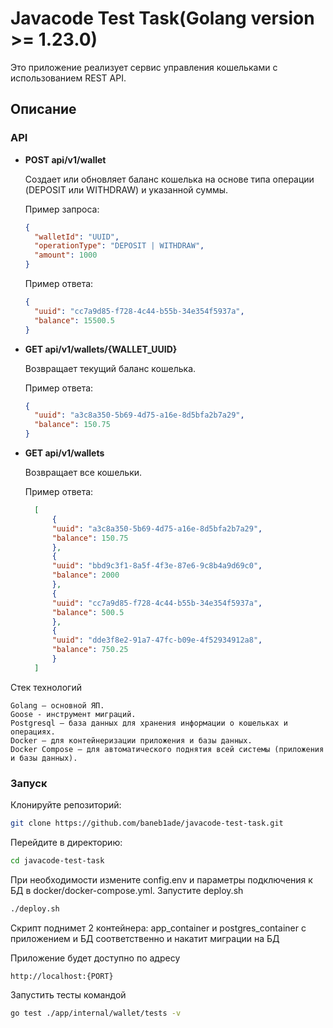 # Javacode Test Task(Golang version >= 1.23.0)

Это приложение реализует сервис управления кошельками с использованием REST API.

## Описание

### API

- **POST api/v1/wallet**

  Создает или обновляет баланс кошелька на основе типа операции (DEPOSIT или WITHDRAW) и указанной суммы.

  Пример запроса:
  ```json
  {
    "walletId": "UUID",
    "operationType": "DEPOSIT | WITHDRAW",
    "amount": 1000
  }
  ```
  Пример ответа:
  ```json
  {
	"uuid": "cc7a9d85-f728-4c44-b55b-34e354f5937a",
	"balance": 15500.5
  }
  ```

- **GET api/v1/wallets/{WALLET_UUID}**

    Возвращает текущий баланс кошелька.

    Пример ответа:
  ```json
  {
	"uuid": "a3c8a350-5b69-4d75-a16e-8d5bfa2b7a29",
	"balance": 150.75
  }
  ```
- **GET api/v1/wallets**
    
    Возвращает все кошельки.
    
    Пример ответа:
  ```json
    [
        {
        "uuid": "a3c8a350-5b69-4d75-a16e-8d5bfa2b7a29",
        "balance": 150.75
        },
        {
        "uuid": "bbd9c3f1-8a5f-4f3e-87e6-9c8b4a9d69c0",
        "balance": 2000
        },
        {
        "uuid": "cc7a9d85-f728-4c44-b55b-34e354f5937a",
        "balance": 500.5
        },
        {
        "uuid": "dde3f8e2-91a7-47fc-b09e-4f52934912a8",
        "balance": 750.25
        }
    ]
  ```

Стек технологий

    Golang – основной ЯП.
    Goose - инструмент миграций.
    Postgresql – база данных для хранения информации о кошельках и операциях.
    Docker – для контейнеризации приложения и базы данных.
    Docker Compose – для автоматического поднятия всей системы (приложения и базы данных).

### Запуск

Клонируйте репозиторий:

```bash
git clone https://github.com/baneb1ade/javacode-test-task.git
```
Перейдите в директорию:
```bash
cd javacode-test-task
```
При необходимости измените config.env и параметры подключения к БД в docker/docker-compose.yml.
Запустите deploy.sh
```bash
./deploy.sh
```
Скрипт поднимет 2 контейнера: app_container и postgres_container с приложением и БД соответственно
и накатит миграции на БД

Приложение будет доступно по адресу

    http://localhost:{PORT}

Запустить тесты командой
```bash
go test ./app/internal/wallet/tests -v
```